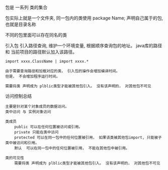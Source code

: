 包是 一系列 类的集合

包实际上就是一个文件夹, 同一包内的类使用 package Name; 声明自己属于的包, 也就是目录名称

不同的包里面可以存在同名的类


引入包
    引入路径查询, 维护一个环境变量, 根据顺序查询包的地址。 java库的路径 和 当前项目的路径默认加入该路径。

    import xxxx.ClassName | import xxxx.*

    由于需要查询路径和加载对应的类， 引入包的操作会增加编译时间。
    但是， 不会增加程序运行时间。

    需要将类 声明成为 plblic类型才能被其他包引入。 没有该声明的， 对其他包不可见


访问控制总结

    主要是针对某个对象成员的数据访问。
    类中访问 与 实例对象访问 

    类成员
        public 可以在任何位置被访问或引用。 
        private 只能在类中访问
        protected 可以在同一包中的任何位置被引用， 如果该类被其他包import, 只能被子类中被访问和引用。
        默认  可以在同一包中的任何位置被引用， 不能在其他包中被引用。

    类的可见性
        需要将类 声明成为 plblic类型才能被其他包引入。 没有该声明的， 对其他包不可见